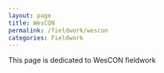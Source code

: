 ```yaml
---
layout: page
title: WesCON
permalink: /fieldwork/wescon
categories: Fieldwork
---
```


This page is dedicated to WesCON fieldwork
